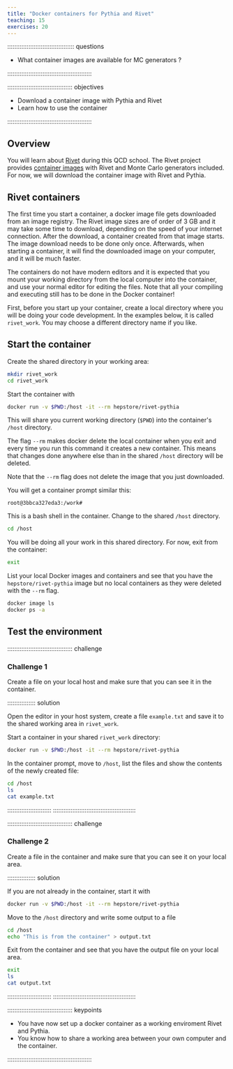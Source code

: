 ```yaml
---
title: "Docker containers for Pythia and Rivet"
teaching: 15
exercises: 20
---
```


:::::::::::::::::::::::::::::::::::::: questions 

- What container images are available for MC generators ?

::::::::::::::::::::::::::::::::::::::::::::::::

::::::::::::::::::::::::::::::::::::: objectives

- Download a container image with Pythia and Rivet
- Learn how to use the container

::::::::::::::::::::::::::::::::::::::::::::::::

## Overview

You will learn about [Rivet](https://gitlab.com/hepcedar/rivet) during this QCD school. The Rivet project provides [container images](https://gitlab.com/hepcedar/rivet/-/blob/release-3-1-x/doc/tutorials/docker.md) with Rivet and Monte Carlo generators included. For now, we will download the container image with Rivet and Pythia.


## Rivet containers

The first time you start a container, a docker image file gets downloaded from an image registry. The Rivet image sizes are of order of 3 GB and it may take some time to download, depending on the speed of your internet connection. After the download, a container created from that image starts. The image download needs to be done only once. Afterwards, when starting a container, it will find the downloaded image on your computer, and it will be much faster.

The containers do not have modern editors and it is expected that you mount your working directory from the local computer into the container, and use your normal editor for editing the files. Note that all your compiling and executing still has to be done in the Docker container!

First, before you start up your container, create a local directory where you will be doing your code development. In the examples below, it is called `rivet_work`. You may choose a different directory name if you like.

## Start the container

Create the shared directory in your working area:

```bash
mkdir rivet_work
cd rivet_work
```

Start the container with

```bash
docker run -v $PWD:/host -it --rm hepstore/rivet-pythia
```

This will share you current working directory (`$PWD`) into the container's `/host` directory.

The flag `--rm` makes docker delete the local container when you exit and every time you run this command it creates a new container. This means that changes done anywhere else than in the shared `/host` directory will be deleted.

Note that the `--rm` flag does not delete the image that you just downloaded.


You will get a container prompt similar this:

```output
root@3bbca327eda3:/work#
```

This is a bash shell in the container. Change to the shared `/host` directory.

```bash
cd /host
```

You will be doing all your work in this shared directory.
For now, exit from the container:

```bash
exit
```

List your local Docker images and containers and see that you have the `hepstore/rivet-pythia` image but no local containers as they were deleted with the `--rm` flag.

```bash
docker image ls
docker ps -a
```


## Test the environment

::::::::::::::::::::::::::::::::::::: challenge

### Challenge 1

Create a file on your local host and make sure that you can see it in the container. 

:::::::::::::::: solution

Open the editor in your host system, create a file `example.txt` and save it to the shared working area in `rivet_work`.

Start a container in your shared `rivet_work` directory:

```bash
docker run -v $PWD:/host -it --rm hepstore/rivet-pythia
```

In the container prompt, move to `/host`, list the files and show the contents of the newly created file:

```bash
cd /host
ls
cat example.txt
```

:::::::::::::::::::::::::
:::::::::::::::::::::::::::::::::::::::::::::::

::::::::::::::::::::::::::::::::::::: challenge

### Challenge 2

Create a file in the container and make sure that you can see it on your local area.

:::::::::::::::: solution

If you are not already in the container, start it with

```bash
docker run -v $PWD:/host -it --rm hepstore/rivet-pythia
```

Move to the `/host` directory and write some output to a file

```bash
cd /host
echo "This is from the container" > output.txt
```

Exit from the container and see that you have the output file on your local area.

```bash
exit
ls
cat output.txt
```

:::::::::::::::::::::::::
:::::::::::::::::::::::::::::::::::::::::::::::



<!-- ### Challenge 3

Copy an example code `main01.cc` and `Makefile*` from `/usr/local/share/Pythia8/examples/` of the container to your shared area. Compile the code with `make`and run it.

:::::::::::::::: solution

Start the root container with

```bash
docker run -v $PWD:/host -it --rm hepstore/rivet-pythia
```

Move to the shared area

```bash
cd /host
```

Copy the files with

```bash
cp /usr/local/share/Pythia8/examples/main01.cc .
cp /usr/local/share/Pythia8/examples/Makefile* .
```

Compile and run

```bash
make main01.cc & ./main01
```

FIXME: this does not work

:::::::::::::::::::::::::
::::::::::::::::::::::::::::::::::::::::::::::: -->

::::::::::::::::::::::::::::::::::::: keypoints 

- You have now set up a docker container as a working enviroment Rivet and Pythia.
- You know how to share a working area between your own computer and the container.

::::::::::::::::::::::::::::::::::::::::::::::::
